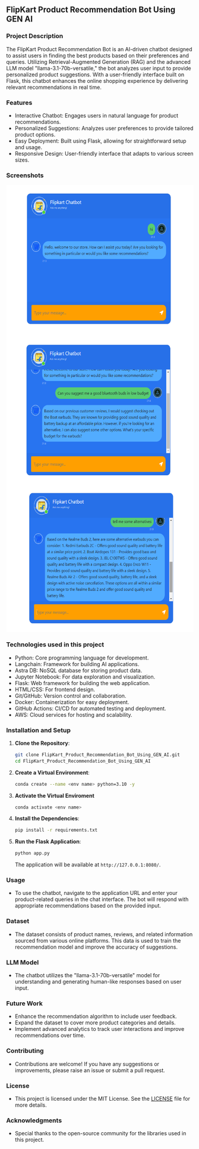 ## FlipKart Product Recommendation Bot Using GEN AI

### Project Description
The FlipKart Product Recommendation Bot is an AI-driven chatbot designed to assist users in finding the best products based on their preferences and queries. Utilizing Retrieval-Augmented Generation (RAG) and the advanced LLM model "llama-3.1-70b-versatile," the bot analyzes user input to provide personalized product suggestions. With a user-friendly interface built on Flask, this chatbot enhances the online shopping experience by delivering relevant recommendations in real time.

### Features
* Interactive Chatbot: Engages users in natural language for product recommendations.
* Personalized Suggestions: Analyzes user preferences to provide tailored product options.
* Easy Deployment: Built using Flask, allowing for straightforward setup and usage.
* Responsive Design: User-friendly interface that adapts to various screen sizes.

### Screenshots
<img width="800" height="400" align="center" src="/screenshots/sample_image1.png">
<img width="800" height="400" align="center" src="/screenshots/sample_image2.png">
<img width="800" height="400" align="center" src="/screenshots/sample_image3.png">

### Technologies used in this project
* Python: Core programming language for development.
* Langchain: Framework for building AI applications.
* Astra DB: NoSQL database for storing product data.
* Jupyter Notebook: For data exploration and visualization.
* Flask: Web framework for building the web application.
* HTML/CSS: For frontend design.
* Git/GitHub: Version control and collaboration.
* Docker: Containerization for easy deployment.
* GitHub Actions: CI/CD for automated testing and deployment.
* AWS: Cloud services for hosting and scalability. 


### Installation and Setup
1. **Clone the Repository**:
    ```bash
    git clone FlipKart_Product_Recommendation_Bot_Using_GEN_AI.git
    cd FlipKart_Product_Recommendation_Bot_Using_GEN_AI
    ```

2. **Create a Virtual Environment**:
    ```bash
    conda create --name <env name> python=3.10 -y
    ```
3. **Activate the Virtual Enviroment**
    ```bash
    conda activate <env name>
    ```
4. **Install the Dependencies**:
    ```bash
    pip install -r requirements.txt
    ```

5. **Run the Flask Application**:
    ```bash
    python app.py
    ```
    The application will be available at `http://127.0.0.1:8080/`.

### Usage
* To use the chatbot, navigate to the application URL and enter your product-related queries in the chat interface. The bot will respond with appropriate recommendations based on the provided input.

### Dataset
* The dataset consists of product names, reviews, and related information sourced from various online platforms. This data is used to train the recommendation model and improve the accuracy of suggestions.

### LLM Model
* The chatbot utilizes the "llama-3.1-70b-versatile" model for understanding and generating human-like responses based on user input.

### Future Work
* Enhance the recommendation algorithm to include user feedback.
* Expand the dataset to cover more product categories and details.
* Implement advanced analytics to track user interactions and improve recommendations over time.
### Contributing
* Contributions are welcome! If you have any suggestions or improvements, please raise an issue or submit a pull request.

### License
* This project is licensed under the MIT License. See the [LICENSE](LICENSE) file for more details.

### Acknowledgments
* Special thanks to the open-source community for the libraries used in this project.